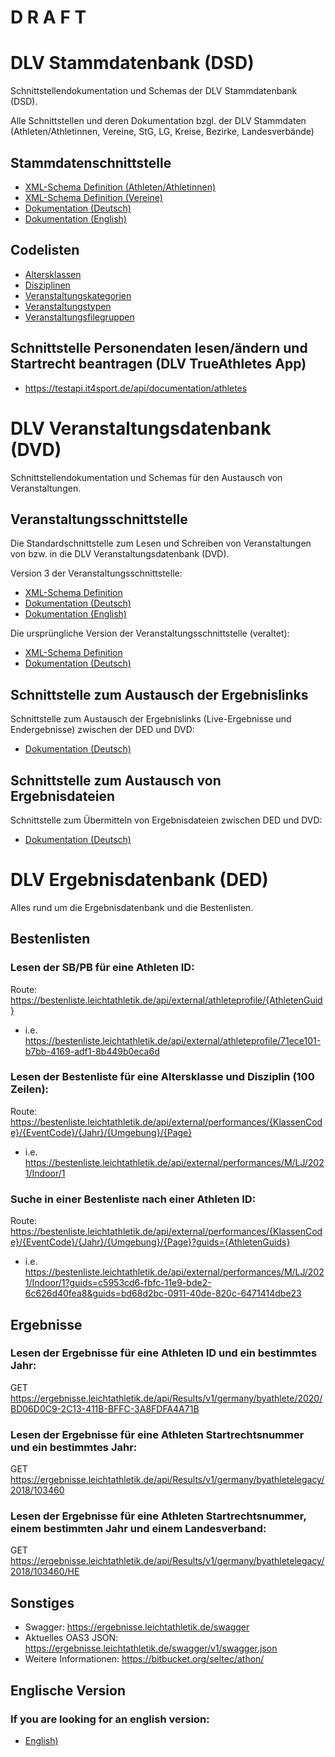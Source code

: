 # D R A F T


# DLV Stammdatenbank (DSD)
Schnittstellendokumentation und Schemas der DLV Stammdatenbank (DSD).

Alle Schnittstellen und deren Dokumentation bzgl. der DLV Stammdaten (Athleten/Athletinnen, Vereine, StG, LG, Kreise, Bezirke, Landesverbände)

## Stammdatenschnittstelle
- [XML-Schema Definition (Athleten/Athletinnen)](https://github.com/Deutscher-Leichtathletikverband/Interfaces/blob/master/Athletes.xsd)
- [XML-Schema Definition (Vereine)](https://github.com/Deutscher-Leichtathletikverband/Interfaces/blob/master/Clubs.xsd)
- [Dokumentation (Deutsch)](https://github.com/Deutscher-Leichtathletikverband/Interfaces/blob/master/Schnittstellenbeschreibung%20DLV%20Stammdaten.docx)
- [Dokumentation (English)](https://github.com/Deutscher-Leichtathletikverband/Interfaces/blob/master/Schnittstellenbeschreibung%20DLV%20Stammdaten.de.en.docx)

## Codelisten
- [Altersklassen](https://dateien.leichtathletik.de/meta/agegroups)
- [Disziplinen](https://dateien.leichtathletik.de/meta/disciplines)
- [Veranstaltungskategorien](https://dateien.leichtathletik.de/meta/eventcategories)
- [Veranstaltungstypen](https://dateien.leichtathletik.de/meta/eventtypes)
- [Veranstaltungsfilegruppen](https://dateien.leichtathletik.de/meta/eventfilegroups)

## Schnittstelle Personendaten lesen/ändern und Startrecht beantragen (DLV TrueAthletes App) 
- https://testapi.it4sport.de/api/documentation/athletes

# DLV Veranstaltungsdatenbank (DVD)
Schnittstellendokumentation und Schemas für den Austausch von Veranstaltungen.

## Veranstaltungsschnittstelle
Die Standardschnittstelle zum Lesen und Schreiben von Veranstaltungen von bzw. in die DLV Veranstaltungsdatenbank (DVD).

Version 3 der Veranstaltungsschnittstelle:
- [XML-Schema Definition](https://github.com/Deutscher-Leichtathletikverband/Interfaces/blob/master/Events%20v3.xsd)
- [Dokumentation (Deutsch)](https://github.com/Deutscher-Leichtathletikverband/Interfaces/blob/master/Schnittstellenbeschreibung%20DLV%20Veranstaltungen%20Version%203.docx)
- [Dokumentation (English)](https://github.com/Deutscher-Leichtathletikverband/Interfaces/blob/master/Schnittstellenbeschreibung%20DLV%20Veranstaltungen%20Version%203.de.en.docx)

Die ursprüngliche Version der Veranstaltungsschnittstelle (veraltet):
- [XML-Schema Definition](https://github.com/Deutscher-Leichtathletikverband/Interfaces/blob/master/Events.xsd)
- [Dokumentation (Deutsch)](https://github.com/Deutscher-Leichtathletikverband/Interfaces/blob/master/Schnittstellenbeschreibung%20DLV%20Veranstaltungen.docx)

## Schnittstelle zum Austausch der Ergebnislinks
Schnittstelle zum Austausch der Ergebnislinks (Live-Ergebnisse und Endergebnisse) zwischen der DED und DVD:
- [Dokumentation (Deutsch)](https://github.com/Deutscher-Leichtathletikverband/Interfaces/blob/master/dvd-dedlink-api.md)

## Schnittstelle zum Austausch von Ergebnisdateien
Schnittstelle zum Übermitteln von Ergebnisdateien zwischen DED und DVD:
- [Dokumentation (Deutsch)](https://github.com/Deutscher-Leichtathletikverband/Interfaces/blob/master/dvd-results-api.md)

# DLV Ergebnisdatenbank (DED)
Alles rund um die Ergebnisdatenbank und die Bestenlisten.

## Bestenlisten
### Lesen der SB/PB für eine Athleten ID:
Route: https://bestenliste.leichtathletik.de/api/external/athleteprofile/{AthletenGuid}
- i.e. https://bestenliste.leichtathletik.de/api/external/athleteprofile/71ece101-b7bb-4169-adf1-8b449b0eca6d
 
### Lesen der Bestenliste für eine Altersklasse und Disziplin (100 Zeilen):
Route: https://bestenliste.leichtathletik.de/api/external/performances/{KlassenCode}/{EventCode}/{Jahr}/{Umgebung}/{Page}
- i.e. https://bestenliste.leichtathletik.de/api/external/performances/M/LJ/2021/Indoor/1
 
### Suche in einer Bestenliste nach einer Athleten ID:
Route: https://bestenliste.leichtathletik.de/api/external/performances/{KlassenCode}/{EventCode}/{Jahr}/{Umgebung}/{Page}?guids={AthletenGuids}
- i.e. https://bestenliste.leichtathletik.de/api/external/performances/M/LJ/2021/Indoor/1?guids=c5953cd6-fbfc-11e9-bde2-6c626d40fea8&guids=bd68d2bc-0911-40de-820c-6471414dbe23

## Ergebnisse
### Lesen der Ergebnisse für eine Athleten ID und ein bestimmtes Jahr:
GET https://ergebnisse.leichtathletik.de/api/Results/v1/germany/byathlete/2020/BD06D0C9-2C13-411B-BFFC-3A8FDFA4A71B

### Lesen der Ergebnisse für eine Athleten Startrechtsnummer und ein bestimmtes Jahr:
GET https://ergebnisse.leichtathletik.de/api/Results/v1/germany/byathletelegacy/2018/103460

### Lesen der Ergebnisse für eine Athleten Startrechtsnummer, einem bestimmten Jahr und einem Landesverband:
GET https://ergebnisse.leichtathletik.de/api/Results/v1/germany/byathletelegacy/2018/103460/HE

## Sonstiges
- Swagger: https://ergebnisse.leichtathletik.de/swagger
- Aktuelles OAS3 JSON: https://ergebnisse.leichtathletik.de/swagger/v1/swagger.json
- Weitere Informationen: https://bitbucket.org/seltec/athon/

## Englische Version
### If you are looking for an english version:
- [English)](https://github.com/Deutscher-Leichtathletikverband/Interfaces/edit/main/README.en.md)
